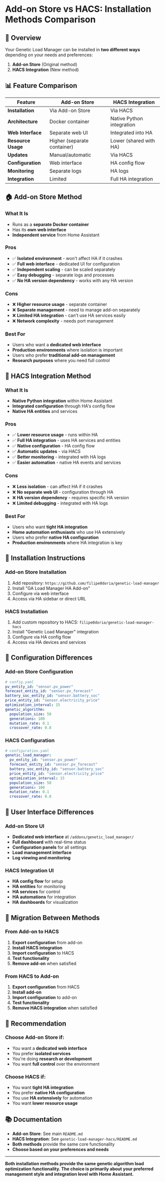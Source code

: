 # Add-on Store vs HACS: Installation Methods Comparison

## 🔄 **Overview**

Your Genetic Load Manager can be installed in **two different ways** depending on your needs and preferences:

1. **Add-on Store** (Original method)
2. **HACS Integration** (New method)

## 📊 **Feature Comparison**

| Feature | Add-on Store | HACS Integration |
|---------|--------------|------------------|
| **Installation** | Via Add-on Store | Via HACS |
| **Architecture** | Docker container | Native Python integration |
| **Web Interface** | Separate web UI | Integrated into HA |
| **Resource Usage** | Higher (separate container) | Lower (shared with HA) |
| **Updates** | Manual/automatic | Via HACS |
| **Configuration** | Web interface | HA config flow |
| **Monitoring** | Separate logs | HA logs |
| **Integration** | Limited | Full HA integration |

## 🏠 **Add-on Store Method**

### **What It Is**
- Runs as a **separate Docker container**
- Has its **own web interface**
- **Independent service** from Home Assistant

### **Pros**
- ✅ **Isolated environment** - won't affect HA if it crashes
- ✅ **Full web interface** - dedicated UI for configuration
- ✅ **Independent scaling** - can be scaled separately
- ✅ **Easy debugging** - separate logs and processes
- ✅ **No HA version dependency** - works with any HA version

### **Cons**
- ❌ **Higher resource usage** - separate container
- ❌ **Separate management** - need to manage add-on separately
- ❌ **Limited HA integration** - can't use HA services easily
- ❌ **Network complexity** - needs port management

### **Best For**
- Users who want a **dedicated web interface**
- **Production environments** where isolation is important
- Users who prefer **traditional add-on management**
- **Research purposes** where you need full control

## 🌟 **HACS Integration Method**

### **What It Is**
- **Native Python integration** within Home Assistant
- **Integrated configuration** through HA's config flow
- **Native HA entities** and services

### **Pros**
- ✅ **Lower resource usage** - runs within HA
- ✅ **Full HA integration** - uses HA services and entities
- ✅ **Native configuration** - HA config flow
- ✅ **Automatic updates** - via HACS
- ✅ **Better monitoring** - integrated with HA logs
- ✅ **Easier automation** - native HA events and services

### **Cons**
- ❌ **Less isolation** - can affect HA if it crashes
- ❌ **No separate web UI** - configuration through HA
- ❌ **HA version dependency** - requires specific HA version
- ❌ **Limited debugging** - integrated with HA logs

### **Best For**
- Users who want **tight HA integration**
- **Home automation enthusiasts** who use HA extensively
- Users who prefer **native HA configuration**
- **Production environments** where HA integration is key

## 🚀 **Installation Instructions**

### **Add-on Store Installation**
1. Add repository: `https://github.com/filipe0doria/genetic-load-manager`
2. Install "GA Load Manager HA Add-on"
3. Configure via web interface
4. Access via HA sidebar or direct URL

### **HACS Installation**
1. Add custom repository to HACS: `filipe0doria/genetic-load-manager-hacs`
2. Install "Genetic Load Manager" integration
3. Configure via HA config flow
4. Access via HA devices and services

## 🔧 **Configuration Differences**

### **Add-on Store Configuration**
```yaml
# config.yaml
pv_entity_id: "sensor.pv_power"
forecast_entity_id: "sensor.pv_forecast"
battery_soc_entity_id: "sensor.battery_soc"
price_entity_id: "sensor.electricity_price"
optimization_interval: 15
genetic_algorithm:
  population_size: 50
  generations: 100
  mutation_rate: 0.1
  crossover_rate: 0.8
```

### **HACS Configuration**
```yaml
# configuration.yaml
genetic_load_manager:
  pv_entity_id: "sensor.pv_power"
  forecast_entity_id: "sensor.pv_forecast"
  battery_soc_entity_id: "sensor.battery_soc"
  price_entity_id: "sensor.electricity_price"
  optimization_interval: 15
  population_size: 50
  generations: 100
  mutation_rate: 0.1
  crossover_rate: 0.8
```

## 📱 **User Interface Differences**

### **Add-on Store UI**
- **Dedicated web interface** at `/addons/genetic_load_manager/`
- **Full dashboard** with real-time status
- **Configuration panels** for all settings
- **Load management interface**
- **Log viewing and monitoring**

### **HACS Integration UI**
- **HA config flow** for setup
- **HA entities** for monitoring
- **HA services** for control
- **HA automations** for integration
- **HA dashboards** for visualization

## 🔄 **Migration Between Methods**

### **From Add-on to HACS**
1. **Export configuration** from add-on
2. **Install HACS integration**
3. **Import configuration** to HACS
4. **Test functionality**
5. **Remove add-on** when satisfied

### **From HACS to Add-on**
1. **Export configuration** from HACS
2. **Install add-on**
3. **Import configuration** to add-on
4. **Test functionality**
5. **Remove HACS integration** when satisfied

## 🎯 **Recommendation**

### **Choose Add-on Store if:**
- You want a **dedicated web interface**
- You prefer **isolated services**
- You're doing **research or development**
- You want **full control** over the environment

### **Choose HACS if:**
- You want **tight HA integration**
- You prefer **native HA configuration**
- You use **HA extensively** for automation
- You want **lower resource usage**

## 📚 **Documentation**

- **Add-on Store**: See main `README.md`
- **HACS Integration**: See `genetic-load-manager-hacs/README.md`
- **Both methods** provide the same core functionality
- **Choose based on your preferences and needs**

---

**Both installation methods provide the same genetic algorithm load optimization functionality. The choice is primarily about your preferred management style and integration level with Home Assistant.** 